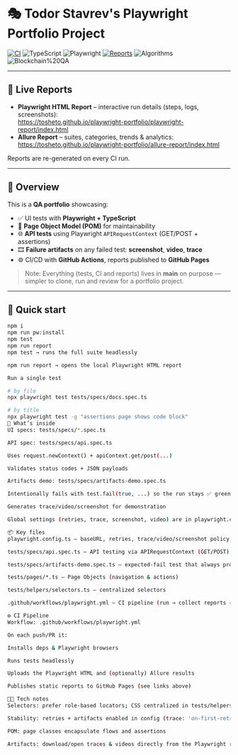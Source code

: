 # 🎭 Todor Stavrev's Playwright Portfolio Project

[![CI](https://github.com/tosheto/playwright-portfolio/actions/workflows/playwright.yml/badge.svg)](https://github.com/tosheto/playwright-portfolio/actions/workflows/playwright.yml)
![TypeScript](https://img.shields.io/badge/TypeScript-5.x-blue)
![Playwright](https://img.shields.io/badge/Playwright-1.46+-green)
[![Reports](https://img.shields.io/badge/📊%20Test%20Reports-Live%20on%20GitHub%20Pages-brightgreen)](https://tosheto.github.io/playwright-portfolio/)
![Algorithms](https://img.shields.io/badge/Algorithms-Ready-informational)
![Blockchain%20QA](https://img.shields.io/badge/Blockchain%20QA-Portfolio-blueviolet)

---

## 🔗 Live Reports

- **Playwright HTML Report** – interactive run details (steps, logs, screenshots):  
  https://tosheto.github.io/playwright-portfolio/playwright-report/index.html
- **Allure Report** – suites, categories, trends & analytics:  
  https://tosheto.github.io/playwright-portfolio/allure-report/index.html

Reports are re-generated on every CI run.

---

## 📖 Overview

This is a **QA portfolio** showcasing:

- ✅ UI tests with **Playwright + TypeScript**
- 🧩 **Page Object Model (POM)** for maintainability
- 🌐 **API tests** using Playwright `APIRequestContext` (GET/POST + assertions)
- 🎞️ **Failure artifacts** on any failed test: **screenshot**, **video**, **trace**
- ⚙️ CI/CD with **GitHub Actions**, reports published to **GitHub Pages**

> Note: Everything (tests, CI and reports) lives in **main** on purpose — simpler to clone, run and review for a portfolio project.

---

## 🚀 Quick start

```bash
npm i
npm run pw:install
npm test
npm run report
npm test → runs the full suite headlessly

npm run report → opens the local Playwright HTML report

Run a single test

# by file
npx playwright test tests/specs/docs.spec.ts

# by title
npx playwright test -g "assertions page shows code block"
🧪 What’s inside
UI specs: tests/specs/*.spec.ts

API spec: tests/specs/api.spec.ts

Uses request.newContext() + apiContext.get/post(...)

Validates status codes + JSON payloads

Artifacts demo: tests/specs/artifacts-demo.spec.ts

Intentionally fails with test.fail(true, ...) so the run stays ✅ green

Generates trace/video/screenshot for demonstration

Global settings (retries, trace, screenshot, video) are in playwright.config.ts.

📦 Key files
playwright.config.ts – baseURL, retries, trace/video/screenshot policy, reporters

tests/specs/api.spec.ts – API testing via APIRequestContext (GET/POST)

tests/specs/artifacts-demo.spec.ts – expected-fail test that always produces artifacts

tests/pages/*.ts – Page Objects (navigation & actions)

tests/helpers/selectors.ts – centralized selectors

.github/workflows/playwright.yml – CI pipeline (run → collect reports → publish to Pages)

⚙️ CI Pipeline
Workflow: .github/workflows/playwright.yml

On each push/PR it:

Installs deps & Playwright browsers

Runs tests headlessly

Uploads the Playwright HTML and (optionally) Allure results

Publishes static reports to GitHub Pages (see links above)

🧑‍💻 Tech notes
Selectors: prefer role-based locators; CSS centralized in tests/helpers/selectors.ts

Stability: retries + artifacts enabled in config (trace: 'on-first-retry', screenshot: 'only-on-failure', video: 'retain-on-failure')

POM: page classes encapsulate flows and assertions

Artifacts: download/open traces & videos directly from the Playwright report
